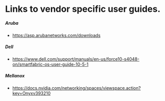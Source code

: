 # Links to vendor specific user guides.
##### Aruba 

- https://asp.arubanetworks.com/downloads

##### Dell
<!-- markdown-link-check-disable-next-line -->
- https://www.dell.com/support/manuals/en-us/force10-s4048-on/smartfabric-os-user-guide-10-5-1

##### Mellanox 

- https://docs.nvidia.com/networking/spaces/viewspace.action?key=Onyxv393210